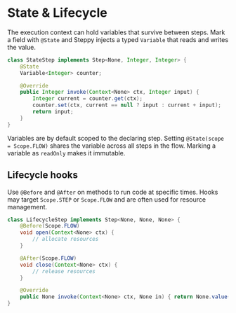 # State & Lifecycle

The execution context can hold variables that survive between steps. Mark a field with `@State` and Steppy injects a typed `Variable` that reads and writes the value.

```java
class StateStep implements Step<None, Integer, Integer> {
    @State
    Variable<Integer> counter;

    @Override
    public Integer invoke(Context<None> ctx, Integer input) {
        Integer current = counter.get(ctx);
        counter.set(ctx, current == null ? input : current + input);
        return input;
    }
}
```

Variables are by default scoped to the declaring step. Setting `@State(scope = Scope.FLOW)` shares the variable across all steps in the flow. Marking a variable as `readOnly` makes it immutable.

## Lifecycle hooks

Use `@Before` and `@After` on methods to run code at specific times. Hooks may target `Scope.STEP` or `Scope.FLOW` and are often used for resource management.

```java
class LifecycleStep implements Step<None, None, None> {
    @Before(Scope.FLOW)
    void open(Context<None> ctx) {
        // allocate resources
    }

    @After(Scope.FLOW)
    void close(Context<None> ctx) {
        // release resources
    }

    @Override
    public None invoke(Context<None> ctx, None in) { return None.value(); }
}
```
